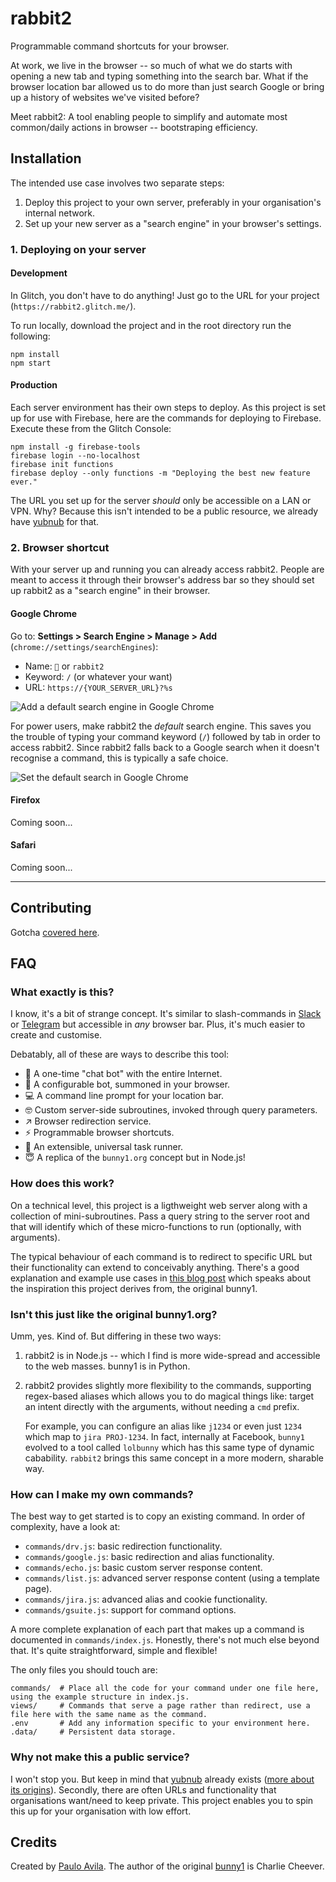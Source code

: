 # rabbit2

Programmable command shortcuts for your browser.

At work, we live in the browser -- so much of what we do starts with opening a new tab and typing something into the search bar. What if the browser location bar allowed us to do more than just search Google or bring up a history of websites we've visited before?

Meet rabbit2: A tool enabling people to simplify and automate most common/daily actions in browser -- bootstraping efficiency.

## Installation

The intended use case involves two separate steps:

1. Deploy this project to your own server, preferably in your organisation's internal network.
2. Set up your new server as a "search engine" in your browser's settings.

### 1. Deploying on your server

#### Development

In Glitch, you don't have to do anything! Just go to the URL for your project (`https://rabbit2.glitch.me/`).

To run locally, download the project and in the root directory run the following:

```
npm install
npm start
```

#### Production

Each server environment has their own steps to deploy. As this project is set up for use with Firebase, here are the commands for deploying to Firebase. Execute these from the Glitch Console:

```
npm install -g firebase-tools
firebase login --no-localhost
firebase init functions
firebase deploy --only functions -m "Deploying the best new feature ever."
```

The URL you set up for the server _should_ only be accessible on a LAN or VPN. Why? Because this isn't intended to be a public resource, we already have [yubnub](https://yubnub.org/) for that.

### 2. Browser shortcut

With your server up and running you can already access rabbit2. People are meant to access it through their browser's address bar so they should set up rabbit2 as a "search engine" in their browser.

#### Google Chrome

Go to: **Settings > Search Engine > Manage > Add** (`chrome://settings/searchEngines`):

- Name: `🐇` or `rabbit2`
- Keyword: `/` (or whatever your want)
- URL: `https://{YOUR_SERVER_URL}?%s`

![Add a default search engine in Google Chrome](https://cdn.glitch.com/40653988-407c-4934-b535-6d482ecc2bcb%2Finstall-chrome-search-engine.png?v=1561110198292 "New Search Engine")

For power users, make rabbit2 the _default_ search engine. This saves you the trouble of typing your command keyword (`/`) followed by tab in order to access rabbit2. Since rabbit2 falls back to a Google search when it doesn't recognise a command, this is typically a safe choice.

![Set the default search in Google Chrome](https://cdn.glitch.com/40653988-407c-4934-b535-6d482ecc2bcb%2Finstall-chrome-search-engine-default.png "Default search engine")

#### Firefox

Coming soon...

#### Safari

Coming soon...

[//]: # (### Objectives: Utility, Simplicity, Extensibiliy)

---

## Contributing

Gotcha [covered here](./CONTRIBUTING.md).

## FAQ

### What exactly is this?

I know, it's a bit of strange concept. It's similar to slash-commands in [Slack](https://api.slack.com/slash-commands) or [Telegram](https://core.telegram.org/bots#commands) but accessible in _any_ browser bar. Plus, it's much easier to create and customise.

Debatably, all of these are ways to describe this tool:

- 💬 A one-time "chat bot" with the entire Internet.
- 🤖 A configurable bot, summoned in your browser.
- 💻 A command line prompt for your location bar.
- 🤓 Custom server-side subroutines, invoked through query parameters.
- ↗️ Browser redirection service.
- ⚡️ Programmable browser shortcuts.
- 🧐 An extensible, universal task runner.
- 😇 A replica of the `bunny1.org` concept but in Node.js!

### How does this work?

On a technical level, this project is a ligthweight web server along with a collection of mini-subroutines. Pass a query string to the server root and that will identify which of these micro-functions to run (optionally, with arguments).

The typical behaviour of each command is to redirect to specific URL but their functionality can extend to conceivably anything. There's a good explanation and example use cases in [this blog post](http://www.ccheever.com/blog/?p=74) which speaks about the inspiration this project derives from, the original bunny1.

### Isn't this just like the original bunny1.org?

Umm, yes. Kind of. But differing in these two ways:

1. rabbit2 is in Node.js -- which I find is more wide-spread and accessible to the web masses. bunny1 is in Python.
2. rabbit2 provides slightly more flexibility to the commands, supporting regex-based aliases which allows you to do magical things like: target an intent directly with the arguments, without needing a `cmd` prefix.

   For example, you can configure an alias like `j1234` or even just `1234` which map to `jira PROJ-1234`. In fact, internally at Facebook, `bunny1` evolved to a tool called `lolbunny` which has this same type of dynamic cabability. `rabbit2` brings this same concept in a more modern, sharable way.

### How can I make my own commands?

The best way to get started is to copy an existing command. In order of complexity, have a look at:

- `commands/drv.js`: basic redirection functionality.
- `commands/google.js`: basic redirection and alias functionality.
- `commands/echo.js`: basic custom server response content.
- `commands/list.js`: advanced server response content (using a template page).
- `commands/jira.js`: advanced alias and cookie functionality.
- `commands/gsuite.js`: support for command options.

A more complete explanation of each part that makes up a command is documented in `commands/index.js`. Honestly, there's not much else beyond that. It's quite straightforward, simple and flexible!

The only files you should touch are:

```
commands/  # Place all the code for your command under one file here, using the example structure in index.js.
views/     # Commands that serve a page rather than redirect, use a file here with the same name as the command.
.env       # Add any information specific to your environment here.
.data/     # Persistent data storage.
```

### Why not make this a public service?

I won't stop you. But keep in mind that [yubnub](https://yubnub.org/) already exists ([more about its origins](http://jonaquino.blogspot.com/2005/06/yubnub-my-entry-for-rails-day-24-hour.html?m=1)). Secondly, there are often URLs and functionality that organisations want/need to keep private. This project enables you to spin this up for your organisation with low effort.

## Credits

Created by [Paulo Avila](https://github.com/demoive). The author of the original [bunny1](https://github.com/ccheever/bunny1/) is Charlie Cheever.
